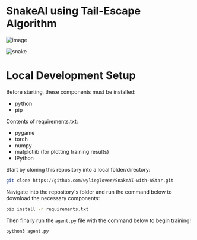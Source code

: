 # SnakeAI using Tail-Escape Algorithm
![image](https://github.com/wylieglover/SnakeAI-With-TailEscape/assets/70774631/26ea0245-4ef1-402d-a9bd-68796c423d4c)

![snake](https://github.com/wylieglover/SnakeAI-With-TailEscape/assets/70774631/ee2002f9-b320-4294-a725-f9efd10c41fa)



# Local Development Setup
Before starting, these components must be installed:
- python
- pip

Contents of requirements.txt:
- pygame
- torch
- numpy
- matplotlib (for plotting training results)
- IPython

Start by cloning this repository into a local folder/directory:
```sh
git clone https://github.com/wylieglover/SnakeAI-with-AStar.git
```

Navigate into the repository's folder and run the command below to download the necessary components:
```sh
pip install -r requirements.txt
```

Then finally run the ```agent.py``` file with the command below to begin training!
```sh
python3 agent.py
```
